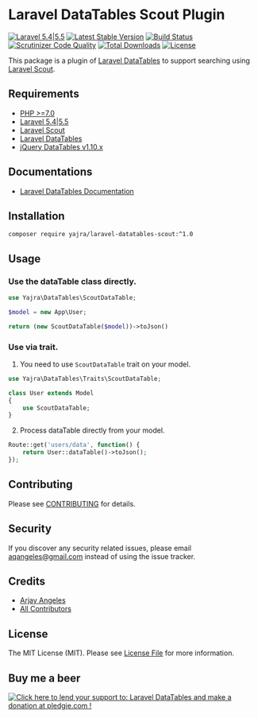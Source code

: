 # Laravel DataTables Scout Plugin

[![Laravel 5.4|5.5](https://img.shields.io/badge/Laravel-5.4|5.5-orange.svg)](http://laravel.com)
[![Latest Stable Version](https://img.shields.io/packagist/v/yajra/laravel-datatables-scout.svg)](https://packagist.org/packages/yajra/laravel-datatables-scout)
[![Build Status](https://travis-ci.org/yajra/laravel-datatables-scout.svg?branch=master)](https://travis-ci.org/yajra/laravel-datatables-scout)
[![Scrutinizer Code Quality](https://scrutinizer-ci.com/g/yajra/laravel-datatables-scout/badges/quality-score.png?b=master)](https://scrutinizer-ci.com/g/yajra/laravel-datatables-scout/?branch=master)
[![Total Downloads](https://img.shields.io/packagist/dt/yajra/laravel-datatables-scout.svg)](https://packagist.org/packages/yajra/laravel-datatables-scout)
[![License](https://img.shields.io/github/license/mashape/apistatus.svg)](https://packagist.org/packages/yajra/laravel-datatables-scout)

This package is a plugin of [Laravel DataTables](https://github.com/yajra/laravel-datatables) to support searching using [Laravel Scout](https://github.com/laravel/scout).

## Requirements
- [PHP >=7.0](http://php.net/)
- [Laravel 5.4|5.5](https://github.com/laravel/framework)
- [Laravel Scout](https://github.com/laravel/scout)
- [Laravel DataTables](https://github.com/yajra/laravel-datatables)
- [jQuery DataTables v1.10.x](http://datatables.net/)

## Documentations
- [Laravel DataTables Documentation](http://yajrabox.com/docs/laravel-datatables)

## Installation
`composer require yajra/laravel-datatables-scout:^1.0`

## Usage

### Use the dataTable class directly.

```php
use Yajra\DataTables\ScoutDataTable;

$model = new App\User;

return (new ScoutDataTable($model))->toJson()
```

### Use via trait.
1. You need to use `ScoutDataTable` trait on your model.

```php
use Yajra\DataTables\Traits\ScoutDataTable;

class User extends Model
{
	use ScoutDataTable;
}
```

2. Process dataTable directly from your model.

```php
Route::get('users/data', function() {
	return User::dataTable()->toJson();
});
```

## Contributing

Please see [CONTRIBUTING](https://github.com/yajra/laravel-datatables-scout/blob/master/.github/CONTRIBUTING.md) for details.

## Security

If you discover any security related issues, please email [aqangeles@gmail.com](mailto:aqangeles@gmail.com) instead of using the issue tracker.

## Credits

- [Arjay Angeles](https://github.com/yajra)
- [All Contributors](https://github.com/yajra/laravel-datatables-scout/graphs/contributors)

## License

The MIT License (MIT). Please see [License File](https://github.com/yajra/laravel-datatables-scout/blob/master/LICENSE.md) for more information.

## Buy me a beer
<a href='https://pledgie.com/campaigns/29515'><img alt='Click here to lend your support to: Laravel DataTables and make a donation at pledgie.com !' src='https://pledgie.com/campaigns/29515.png?skin_name=chrome' border='0' ></a>
